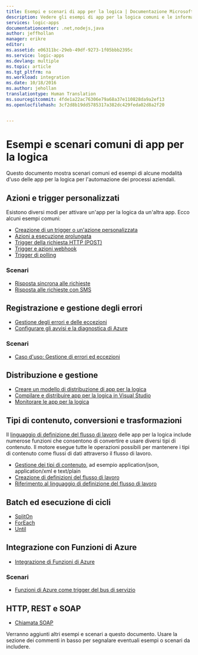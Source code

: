 ```yaml
---
title: Esempi e scenari di app per la logica | Documentazione Microsoft
description: Vedere gli esempi di app per la logica comuni e le informazioni sull&quot;implementazione di scenari comuni
services: logic-apps
documentationcenter: .net,nodejs,java
author: jeffhollan
manager: erikre
editor: 
ms.assetid: e06311bc-29eb-49df-9273-1f05bbb2395c
ms.service: logic-apps
ms.devlang: multiple
ms.topic: article
ms.tgt_pltfrm: na
ms.workload: integration
ms.date: 10/18/2016
ms.author: jehollan
translationtype: Human Translation
ms.sourcegitcommit: 4fde1a22ac76306e79a68a37e110828da9a2ef13
ms.openlocfilehash: 3cf2d8b19dd5785317a382dc429feda02d8a2f20


---
```

# <a name="logic-apps-examples-and-common-scenarios"></a>Esempi e scenari comuni di app per la logica
Questo documento mostra scenari comuni ed esempi di alcune modalità d'uso delle app per la logica per l'automazione dei processi aziendali. 

## <a name="custom-triggers-and-actions"></a>Azioni e trigger personalizzati
Esistono diversi modi per attivare un'app per la logica da un'altra app. Ecco alcuni esempi comuni:

* [Creazione di un trigger o un'azione personalizzata](app-service-logic-create-api-app.md)
* [Azioni a esecuzione prolungata](app-service-logic-create-api-app.md)
* [Trigger della richiesta HTTP (POST)](app-service-logic-http-endpoint.md)
* [Trigger e azioni webhook](app-service-logic-create-api-app.md)
* [Trigger di polling](app-service-logic-create-api-app.md)

### <a name="scenarios"></a>Scenari
* [Risposta sincrona alle richieste](app-service-logic-http-endpoint.md)
* [Risposta alle richieste con SMS](https://channel9.msdn.com/Blogs/Windows-Azure/Azure-Logic-Apps-Walkthrough-Webhook-Functions-and-an-SMS-Bot)

## <a name="error-handling-and-logging"></a>Registrazione e gestione degli errori
* [Gestione degli errori e delle eccezioni](app-service-logic-exception-handling.md)
* [Configurare gli avvisi e la diagnostica di Azure](app-service-logic-monitor-your-logic-apps.md)

### <a name="scenarios"></a>Scenari
* [Caso d'uso: Gestione di errori ed eccezioni](app-service-logic-scenario-error-and-exception-handling.md)

## <a name="deploying-and-managing"></a>Distribuzione e gestione
* [Creare un modello di distribuzione di app per la logica](app-service-logic-create-deploy-template.md)
* [Compilare e distribuire app per la logica in Visual Studio](app-service-logic-deploy-from-vs.md)
* [Monitorare le app per la logica](app-service-logic-monitor-your-logic-apps.md)

## <a name="content-types-conversions-and-transformations"></a>Tipi di contenuto, conversioni e trasformazioni
Il [linguaggio di definizione del flusso di lavoro](http://aka.ms/logicappsdocs) delle app per la logica include numerose funzioni che consentono di convertire e usare diversi tipi di contenuto. Il motore esegue tutte le operazioni possibili per mantenere i tipi di contenuto come flussi di dati attraverso il flusso di lavoro.

* [Gestione dei tipi di contenuto](app-service-logic-content-type.md), ad esempio application/json, application/xml e text/plain
* [Creazione di definizioni del flusso di lavoro](app-service-logic-author-definitions.md)
* [Riferimento al linguaggio di definizione del flusso di lavoro](http://aka.ms/logicappsdocs)

## <a name="batches-and-looping"></a>Batch ed esecuzione di cicli
* [SplitOn](app-service-logic-loops-and-scopes.md)
* [ForEach](app-service-logic-loops-and-scopes.md)
* [Until](app-service-logic-loops-and-scopes.md)

## <a name="integrating-with-azure-functions"></a>Integrazione con Funzioni di Azure
* [Integrazione di Funzioni di Azure](app-service-logic-azure-functions.md)

### <a name="scenarios"></a>Scenari
* [Funzioni di Azure come trigger del bus di servizio](app-service-logic-scenario-function-sb-trigger.md)

## <a name="http-rest-and-soap"></a>HTTP, REST e SOAP
* [Chiamata SOAP](https://blogs.msdn.microsoft.com/logicapps/2016/04/07/using-soap-services-with-logic-apps/)

Verranno aggiunti altri esempi e scenari a questo documento. Usare la sezione dei commenti in basso per segnalare eventuali esempi o scenari da includere.




<!--HONumber=Dec16_HO2-->


